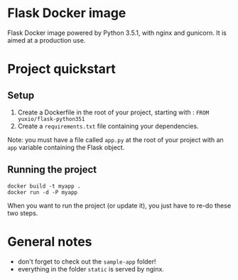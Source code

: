 # Flask Docker image

Flask Docker image powered by Python 3.5.1, with nginx and gunicorn. It is
aimed at a production use.

# Project quickstart

## Setup

1. Create a Dockerfile in the root of your project, starting with : `FROM yuxio/flask-python351`
2. Create a `requirements.txt` file containing your dependencies.

Note: you must have a file called `app.py` at the root of your project
with an `app` variable containing the Flask object.

## Running the project

```
docker build -t myapp .
docker run -d -P myapp
```

When you want to run the project (or update it), you just have to re-do these
two steps.

# General notes

- don't forget to check out the `sample-app` folder!
- everything in the folder `static` is served by nginx.
